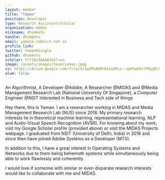 ```yaml
---
layout: member
title: "Yaman"
position: Developer
type: Research Assistant/Scholar
organization: Adobe
nickname: dhumketu
handle: dhumketu
email: yamank.co@nsit.net.in
profile_link: 
twitter: YamanKSingla
github: dhumketu
scholar: Y7rIA24AAAAJ&hl=en
image: /assets/images/team/yaman.jpeg
cv: https://drive.google.com/file/d/1wZPG4DNYO1xxdPLa--zpO5wOkilPRpgP/view
alum: false
---
```

An Algorithmist, A Developer @Adobe, A Researcher @MIDAS and @Media Management Research Lab (National University Of Singapore), a Computer Engineer @NSIT
Interested in Business and Tech side of things

Hey there, this is Yaman. 
I am a reserarcher working in MIDAS and Media Management Research Lab (NUS) since 2018.
My primary research interests lie in theoretical machine learning, representational learning, NLP and Audio-Visual Speech Recognition (AVSR). For knowing about my work, visit my Google Scholar profile (provided above) or visit the MIDAS Projects webpage. I graduated from NSIT (University of Delhi, India) in 2018 and since then have joined Adobe Systems as a Developer (MTS). 

In addition to this, I have a great interest in Operating Systems and Networks due to them being behemoth systems while simultaneously being able to work flawlessly and coherently.

I would love if someone with similar or even disparate research interests would like to collaborate with me and MIDAS.
